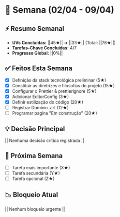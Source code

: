 # 📅 Semana (02/04 - 09/04) 

## ⚡ Resumo Semanal
- **UVs Concluídas:** ||45★|| ➔ ||33★|| (Total: ||78★||)
- **Tarefas-Chave Concluídas:** 4/7
- **Progresso Global:** ||0%|| 

## ✅ Feitos Esta Semana
- [x] Definição da stack tecnológica preliminar (5★)
- [x] Constituir as diretrizes e filosofias do projeto (15★)
- [x] Configurar o Prettier & prettierignore (5★)
- [x] Adicionar EditorConfig (3★)
- [x] Definir estilização do código (20★)
- [ ] Registrar Domínio .art (12★)
- [ ] Programar pagina "Em construção" (20★)

## 💡 Decisão Principal
|| Nenhuma decisão crítica registrada || 

## 🎯 Próxima Semana
- [ ] Tarefa mais importante (X★)
- [ ] Tarefa secundária (Y★)
- [ ] Tarefa opcional (Z★)

## 📉 Bloqueio Atual
|| Nenhum bloqueio urgente ||